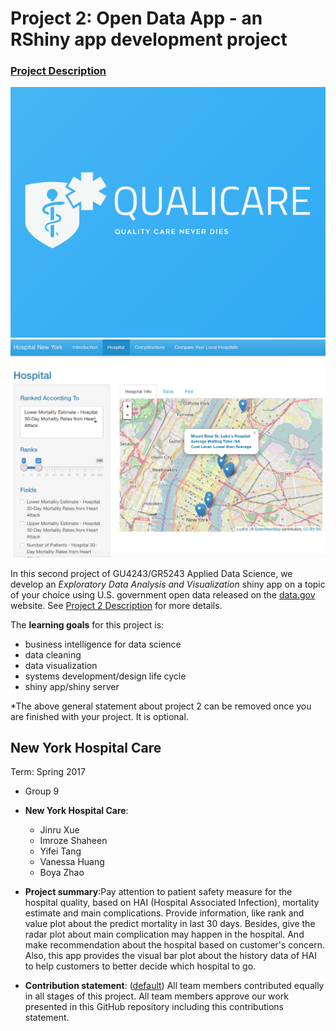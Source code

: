 # Project 2: Open Data App - an RShiny app development project

### [Project Description](doc/project2_desc.md)

![screenshot](doc/name.png)
![screenshot](doc/1.png)

In this second project of GU4243/GR5243 Applied Data Science, we develop an *Exploratory Data Analysis and Visualization* shiny app on a topic of your choice using U.S. government open data released on the [data.gov](https://data.gov/) website. See [Project 2 Description](project2_desc.md) for more details.  

The **learning goals** for this project is:

- business intelligence for data science
- data cleaning
- data visualization
- systems development/design life cycle
- shiny app/shiny server

*The above general statement about project 2 can be removed once you are finished with your project. It is optional.

## New York Hospital Care
Term: Spring 2017

+ Group 9
+ **New York Hospital Care**:
	+ Jinru Xue
	+ Imroze Shaheen
	+ Yifei Tang
	+ Vanessa Huang 
	+ Boya Zhao

+ **Project summary**:Pay attention to patient safety measure for the hospital quality, based on HAI (Hospital Associated Infection), mortality estimate and main complications. Provide information, like rank and value plot about the predict mortality in last 30 days. Besides, give the radar plot about main complication may happen in the hospital. And make recommendation about the hospital based on customer's concern. Also, this app provides the visual bar plot about the history data of HAI to help customers to better decide which hospital to go.

+ **Contribution statement**: ([default](doc/a_note_on_contributions.md)) All team members contributed equally in all stages of this project. All team members approve our work presented in this GitHub repository including this contributions statement. 



